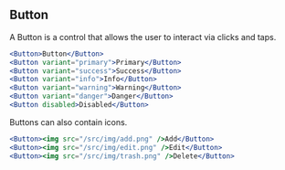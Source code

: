 ## Button

[wiki]: /wiki/modules/_components_controls_button_.html

A Button is a control that allows the user to interact via clicks and taps.

```jsx
<Button>Button</Button>
<Button variant="primary">Primary</Button>
<Button variant="success">Success</Button>
<Button variant="info">Info</Button>
<Button variant="warning">Warning</Button>
<Button variant="danger">Danger</Button>
<Button disabled>Disabled</Button>
```

Buttons can also contain icons.

```jsx
<Button><img src="/src/img/add.png" />Add</Button>
<Button><img src="/src/img/edit.png" />Edit</Button>
<Button><img src="/src/img/trash.png" />Delete</Button>
```
